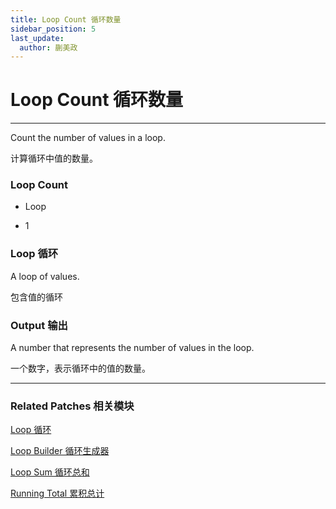 ```yaml
---
title: Loop Count 循环数量
sidebar_position: 5
last_update:
  author: 蒯美政
---
```


# Loop Count 循环数量

---

Count the number of values in a loop.

计算循环中值的数量。

<div className="patch-container">
    <div className="patch loop">
        <h3>Loop Count</h3>
        <ul className="inputs">
            <li>Loop<span></span></li>
        </ul>
        <ul className="outputs">
            <li><span>1</span></li>
        </ul>
    </div>
</div>

### Loop 循环

A loop of values.

包含值的循环

### Output 输出

A number that represents the number of values in the loop.

一个数字，表示循环中的值的数量。

---

### Related Patches 相关模块

[Loop 循环](./Loop.md)

[Loop Builder 循环生成器](./Loop%20Builder.md)

[Loop Sum 循环总和](./Loop%20Sum.md)

[Running Total 累积总计](./Running%20Total.md)
